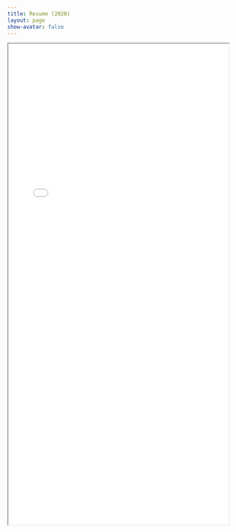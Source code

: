 ```yaml
---
title: Resume (2020)
layout: page
show-avatar: false
---
```


<iframe src="../Resume_2019.pdf" width="100%" height="1100px"></iframe>